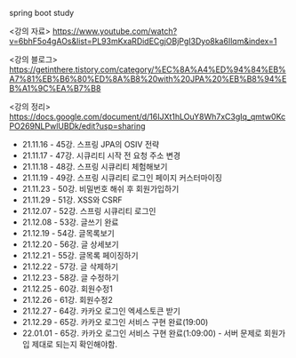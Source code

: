 spring boot study

<강의 자료>
https://www.youtube.com/watch?v=6bhF5o4gAOs&list=PL93mKxaRDidECgjOBjPgI3Dyo8ka6Ilqm&index=1

<강의 블로그>
https://getinthere.tistory.com/category/%EC%8A%A4%ED%94%84%EB%A7%81%EB%B6%80%ED%8A%B8%20with%20JPA%20%EB%B8%94%EB%A1%9C%EA%B7%B8

<강의 정리>
https://docs.google.com/document/d/16IJXt1hLOuY8Wh7xC3gIq_qmtw0KcPO269NLPwlUBDk/edit?usp=sharing


- 21.11.16 - 45강. 스프링 JPA의 OSIV 전략
- 21.11.17 - 47강. 시큐리티 시작 전 요청 주소 변경
- 21.11.18 - 48강. 스프링 시큐리티 체험해보기
- 21.11.19 - 49강. 스프링 시큐리티 로그인 페이지 커스터마이징
- 21.11.23 - 50강. 비밀번호 해쉬 후 회원가입하기
- 21.11.29 - 51강. XSS와 CSRF
- 21.12.07 - 52강. 스프링 시큐리티 로그인
- 21.12.08 - 53강. 글쓰기 완료
- 21.12.19 - 54강. 글목록보기
- 21.12.20 - 56강. 글 상세보기
- 21.12.21 - 55강. 글목록 페이징하기
- 21.12.22 - 57강. 글 삭제하기
- 21.12.23 - 58강. 글 수정하기
- 21.12.25 - 60강. 회원수정1
- 21.12.26 - 61강. 회원수정2
- 21.12.27 - 64강. 카카오 로그인 엑세스토큰 받기
- 21.12.29 - 65강. 카카오 로그인 서비스 구현 완료(19:00)
- 22.01.01 - 65강. 카카오 로그인 서비스 구현 완료(1:09:00) - 서버 문제로 회원가입 제대로 되는지 확인해야함.